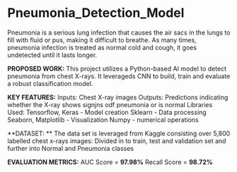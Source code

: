 # Pneumonia_Detection_Model
Pneumonia is a serious lung infection that causes the air sacs in the lungs to fill with fluid or pus, making it difficult to breathe.
As many times, pneumonia infection is treated as normal cold and cough, it goes undetected until it lasts longer.

**PROPOSED WORK:**
This project utilizes a Python-based AI model to detect pneumonia from chest X-rays.
It leverageds CNN to build, train and evaluate a robust classification model.

**KEY FEATURES:**
Inputs: Chest X-ray images
Outputs: Predictions indicating whether the X-ray shows signjns odf pneumonia or is normal
Libraries Used: 
Tensorflow, Keras - Model creation
Sklearn - Data processing
Seaborn, Matplotlib - Visualization
Numpy - numerical operations

**DATASET: **
The data set is leveraged from Kaggle consisting over 5,800 labelled chest x-rays images:
Divided in to train, test and validation set and further into Normal and Pneumonia classes

**EVALUATION METRICS:**
AUC Score = **97.98%**
Recall Score = **98.72%**
